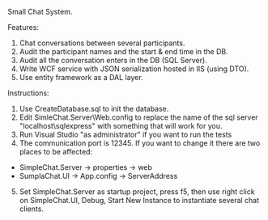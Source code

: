 Small Chat System.

Features:
1. Chat conversations between several participants.
2. Audit the participant names and the start & end time in the DB.
3. Audit all the conversation enters in the DB (SQL Server).
4. Write WCF service with JSON serialization hosted in IIS (using DTO).
5. Use entity framework as a DAL layer.

Instructions:

1. Use CreateDatabase.sql to init the database.
2. Edit SimleChat.Server\Web.config to replace the name of the sql server "localhost\sqlexpress" with something that will work for you.
3. Run Visual Studio "as administrator" if you want to run the tests
4. The communication port is 12345. If you want to change it there are two places to be affected: 
  - SimpleChat.Server -> properties -> web
  - SumplaChat.UI -> App.config -> ServerAddress
5. Set SimpleChat.Server as startup project, press f5, then use right click on SimpleChat.UI, Debug, Start New Instance to instantiate several chat clients.

